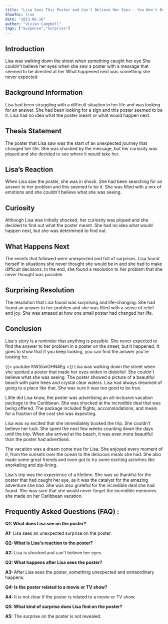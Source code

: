 ```yaml
---
title: "Lisa Sees This Poster and Can't Believe Her Eyes - You Won't Believe What Happens Next!"
ShowToc: true 
date: "2023-06-16"
author: "Vivian Campbell" 
tags: ["Suspense","Surprise"]
---
```

## Introduction 

Lisa was walking down the street when something caught her eye She couldn't believe her eyes when she saw a poster with a message that seemed to be directed at her What happened next was something she never expected 

## Background Information

Lisa had been struggling with a difficult situation in her life and was looking for an answer. She had been looking for a sign and this poster seemed to be it. Lisa had no idea what the poster meant or what would happen next. 

## Thesis Statement

The poster that Lisa saw was the start of an unexpected journey that changed her life. She was shocked by the message, but her curiosity was piqued and she decided to see where it would take her. 

## Lisa’s Reaction

When Lisa saw the poster, she was in shock. She had been searching for an answer to her problem and this seemed to be it. She was filled with a mix of emotions and she couldn't believe what she was seeing. 

## Curiosity

Although Lisa was initially shocked, her curiosity was piqued and she decided to find out what the poster meant. She had no idea what would happen next, but she was determined to find out. 

## What Happens Next

The events that followed were unexpected and full of surprises. Lisa found herself in situations she never thought she would be in and she had to make difficult decisions. In the end, she found a resolution to her problem that she never thought was possible. 

## Surprising Resolution

The resolution that Lisa found was surprising and life-changing. She had found an answer to her problem and she was filled with a sense of relief and joy. She was amazed at how one small poster had changed her life. 

## Conclusion

Lisa's story is a reminder that anything is possible. She never expected to find the answer to her problem in a poster on the street, but it happened. It goes to show that if you keep looking, you can find the answer you're looking for.

{{< youtube KW55wOHN4Eg >}} 
Lisa was walking down the street when she spotted a poster that made her eyes widen in disbelief. She couldn't believe what she was seeing. The poster showed a picture of a beautiful beach with palm trees and crystal clear waters. Lisa had always dreamed of going to a place like that. She was sure it was too good to be true. 

Little did Lisa know, the poster was advertising an all-inclusive vacation package to the Caribbean. She was shocked at the incredible deal that was being offered. The package included flights, accommodations, and meals for a fraction of the cost she was expecting. 

Lisa was so excited that she immediately booked the trip. She couldn't believe her luck. She spent the next few weeks counting down the days until the trip. When she arrived at the beach, it was even more beautiful than the poster had advertised. 

The vacation was a dream come true for Lisa. She enjoyed every moment of it, from the sunsets over the ocean to the delicious meals she had. She also made some great friends and even got to try some exciting activities like snorkeling and zip-lining. 

Lisa's trip was the experience of a lifetime. She was so thankful for the poster that had caught her eye, as it was the catalyst for the amazing adventure she had. She was also grateful for the incredible deal she had found. She was sure that she would never forget the incredible memories she made on her Caribbean vacation.

## Frequently Asked Questions (FAQ) :
**Q1: What does Lisa see on the poster?**

**A1:** Lisa sees an unexpected surprise on the poster. 

**Q2: What is Lisa's reaction to the poster?**

**A2:** Lisa is shocked and can't believe her eyes.

**Q3: What happens after Lisa sees the poster?**

**A3:** After Lisa sees the poster, something unexpected and extraordinary happens.

**Q4: Is the poster related to a movie or TV show?**

**A4:** It is not clear if the poster is related to a movie or TV show. 

**Q5: What kind of surprise does Lisa find on the poster?**

**A5:** The surprise on the poster is not revealed.



